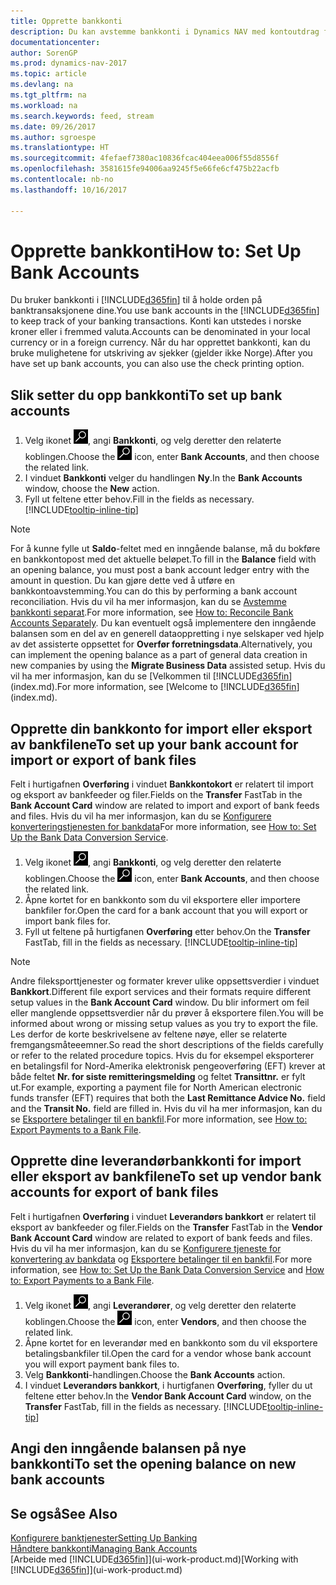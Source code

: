 ```yaml
---
title: Opprette bankkonti
description: Du kan avstemme bankkonti i Dynamics NAV med kontoutdrag fra banken.
documentationcenter: 
author: SorenGP
ms.prod: dynamics-nav-2017
ms.topic: article
ms.devlang: na
ms.tgt_pltfrm: na
ms.workload: na
ms.search.keywords: feed, stream
ms.date: 09/26/2017
ms.author: sgroespe
ms.translationtype: HT
ms.sourcegitcommit: 4fefaef7380ac10836fcac404eea006f55d8556f
ms.openlocfilehash: 3581615fe94006aa9245f5e66fe6cf475b22acfb
ms.contentlocale: nb-no
ms.lasthandoff: 10/16/2017

---
```

# <a name="how-to-set-up-bank-accounts"></a><span data-ttu-id="663b5-103">Opprette bankkonti</span><span class="sxs-lookup"><span data-stu-id="663b5-103">How to: Set Up Bank Accounts</span></span>
<span data-ttu-id="663b5-104">Du bruker bankkonti i [!INCLUDE[d365fin](includes/d365fin_md.md)] til å holde orden på banktransaksjonene dine.</span><span class="sxs-lookup"><span data-stu-id="663b5-104">You use bank accounts in the [!INCLUDE[d365fin](includes/d365fin_md.md)] to keep track of your banking transactions.</span></span> <span data-ttu-id="663b5-105">Konti kan utstedes i norske kroner eller i fremmed valuta.</span><span class="sxs-lookup"><span data-stu-id="663b5-105">Accounts can be denominated in your local currency or in a foreign currency.</span></span> <span data-ttu-id="663b5-106">Når du har opprettet bankkonti, kan du bruke mulighetene for utskriving av sjekker (gjelder ikke Norge).</span><span class="sxs-lookup"><span data-stu-id="663b5-106">After you have set up bank accounts, you can also use the check printing option.</span></span>

## <a name="to-set-up-bank-accounts"></a><span data-ttu-id="663b5-107">Slik setter du opp bankkonti</span><span class="sxs-lookup"><span data-stu-id="663b5-107">To set up bank accounts</span></span>
1. <span data-ttu-id="663b5-108">Velg ikonet ![Søk etter side eller rapport](media/ui-search/search_small.png "Søk etter side eller rapport"), angi **Bankkonti**, og velg deretter den relaterte koblingen.</span><span class="sxs-lookup"><span data-stu-id="663b5-108">Choose the ![Search for Page or Report](media/ui-search/search_small.png "Search for Page or Report icon") icon, enter **Bank Accounts**, and then choose the related link.</span></span>
2. <span data-ttu-id="663b5-109">I vinduet **Bankkonti** velger du handlingen **Ny**.</span><span class="sxs-lookup"><span data-stu-id="663b5-109">In the **Bank Accounts** window, choose the **New** action.</span></span>
3. <span data-ttu-id="663b5-110">Fyll ut feltene etter behov.</span><span class="sxs-lookup"><span data-stu-id="663b5-110">Fill in the fields as necessary.</span></span> [!INCLUDE[tooltip-inline-tip](includes/tooltip-inline-tip_md.md)]

> [!NOTE]
> <span data-ttu-id="663b5-111">For å kunne fylle ut **Saldo**-feltet med en inngående balanse, må du bokføre en bankkontopost med det aktuelle beløpet.</span><span class="sxs-lookup"><span data-stu-id="663b5-111">To fill in the **Balance** field with an opening balance, you must post a bank account ledger entry with the amount in question.</span></span> <span data-ttu-id="663b5-112">Du kan gjøre dette ved å utføre en bankkontoavstemming.</span><span class="sxs-lookup"><span data-stu-id="663b5-112">You can do this by performing a bank account reconciliation.</span></span> <span data-ttu-id="663b5-113">Hvis du vil ha mer informasjon, kan du se [Avstemme bankkonti separat](bank-how-reconcile-bank-accounts-separately.md).</span><span class="sxs-lookup"><span data-stu-id="663b5-113">For more information, see [How to: Reconcile Bank Accounts Separately](bank-how-reconcile-bank-accounts-separately.md).</span></span> <span data-ttu-id="663b5-114">Du kan eventuelt også implementere den inngående balansen som en del av en generell dataoppretting i nye selskaper ved hjelp av det assisterte oppsettet for **Overfør forretningsdata**.</span><span class="sxs-lookup"><span data-stu-id="663b5-114">Alternatively, you can implement the opening balance as a part of general data creation in new companies by using the **Migrate Business Data** assisted setup.</span></span> <span data-ttu-id="663b5-115">Hvis du vil ha mer informasjon, kan du se [Velkommen til [!INCLUDE[d365fin](includes/d365fin_md.md)](index.md).</span><span class="sxs-lookup"><span data-stu-id="663b5-115">For more information, see [Welcome to [!INCLUDE[d365fin](includes/d365fin_md.md)](index.md).</span></span>

## <a name="to-set-up-your-bank-account-for-import-or-export-of-bank-files"></a><span data-ttu-id="663b5-116">Opprette din bankkonto for import eller eksport av bankfilene</span><span class="sxs-lookup"><span data-stu-id="663b5-116">To set up your bank account for import or export of bank files</span></span>
<span data-ttu-id="663b5-117">Felt i hurtigafnen **Overføring** i vinduet **Bankkontokort** er relatert til import og eksport av bankfeeder og filer.</span><span class="sxs-lookup"><span data-stu-id="663b5-117">Fields on the **Transfer** FastTab in the **Bank Account Card** window are related to import and export of bank feeds and files.</span></span> <span data-ttu-id="663b5-118">Hvis du vil ha mer informasjon, kan du se [Konfigurere konverteringstjenesten for bankdata](bank-how-setup-bank-data-conversion-service.md)</span><span class="sxs-lookup"><span data-stu-id="663b5-118">For more information, see [How to: Set Up the Bank Data Conversion Service](bank-how-setup-bank-data-conversion-service.md).</span></span>

1. <span data-ttu-id="663b5-119">Velg ikonet ![Søk etter side eller rapport](media/ui-search/search_small.png "Søk etter side eller rapport"), angi **Bankkonti**, og velg deretter den relaterte koblingen.</span><span class="sxs-lookup"><span data-stu-id="663b5-119">Choose the ![Search for Page or Report](media/ui-search/search_small.png "Search for Page or Report icon") icon, enter **Bank Accounts**, and then choose the related link.</span></span>
2. <span data-ttu-id="663b5-120">Åpne kortet for en bankkonto som du vil eksportere eller importere bankfiler for.</span><span class="sxs-lookup"><span data-stu-id="663b5-120">Open the card for a bank account that you will export or import bank files for.</span></span>
3. <span data-ttu-id="663b5-121">Fyll ut feltene på hurtigfanen **Overføring** etter behov.</span><span class="sxs-lookup"><span data-stu-id="663b5-121">On the **Transfer** FastTab, fill in the fields as necessary.</span></span> [!INCLUDE[tooltip-inline-tip](includes/tooltip-inline-tip_md.md)]

> [!NOTE]  
>   <span data-ttu-id="663b5-122">Andre fileksporttjenester og formater krever ulike oppsettsverdier i vinduet **Bankkort**.</span><span class="sxs-lookup"><span data-stu-id="663b5-122">Different file export services and their formats require different setup values in the **Bank Account Card** window.</span></span> <span data-ttu-id="663b5-123">Du blir informert om feil eller manglende oppsettsverdier når du prøver å eksportere filen.</span><span class="sxs-lookup"><span data-stu-id="663b5-123">You will be informed about wrong or missing setup values as you try to export the file.</span></span> <span data-ttu-id="663b5-124">Les derfor de korte beskrivelsene av feltene nøye, eller se relaterte fremgangsmåteeemner.</span><span class="sxs-lookup"><span data-stu-id="663b5-124">So read the short descriptions of the fields carefully or refer to the related procedure topics.</span></span> <span data-ttu-id="663b5-125">Hvis du for eksempel eksporterer en betalingsfil for Nord-Amerika elektronisk pengeoverføring (EFT) krever at både feltet **Nr. for siste remitteringsmelding** og feltet **Transittnr.** er fylt ut.</span><span class="sxs-lookup"><span data-stu-id="663b5-125">For example, exporting a payment file for North American electronic funds transfer (EFT) requires that both the **Last Remittance Advice No.** field and the **Transit No.** field are filled in.</span></span> <span data-ttu-id="663b5-126">Hvis du vil ha mer informasjon, kan du se [Eksportere betalinger til en bankfil](payables-how-export-payments-bank-file.md).</span><span class="sxs-lookup"><span data-stu-id="663b5-126">For more information, see [How to: Export Payments to a Bank File](payables-how-export-payments-bank-file.md).</span></span>

## <a name="to-set-up-vendor-bank-accounts-for-export-of-bank-files"></a><span data-ttu-id="663b5-127">Opprette dine leverandørbankkonti for import eller eksport av bankfilene</span><span class="sxs-lookup"><span data-stu-id="663b5-127">To set up vendor bank accounts for export of bank files</span></span>
<span data-ttu-id="663b5-128">Felt i hurtigafnen **Overføring** i vinduet **Leverandørs bankkort** er relatert til eksport av bankfeeder og filer.</span><span class="sxs-lookup"><span data-stu-id="663b5-128">Fields on the **Transfer** FastTab in the **Vendor Bank Account Card** window are related to export of bank feeds and files.</span></span> <span data-ttu-id="663b5-129">Hvis du vil ha mer informasjon, kan du se [Konfigurere tjeneste for konvertering av bankdata](bank-how-setup-bank-data-conversion-service.md) og [Eksportere betalinger til en bankfil](payables-how-export-payments-bank-file.md).</span><span class="sxs-lookup"><span data-stu-id="663b5-129">For more information, see [How to: Set Up the Bank Data Conversion Service](bank-how-setup-bank-data-conversion-service.md) and [How to: Export Payments to a Bank File](payables-how-export-payments-bank-file.md).</span></span>

1. <span data-ttu-id="663b5-130">Velg ikonet ![Søk etter side eller rapport](media/ui-search/search_small.png "Søk etter side eller rapport"), angi **Leverandører**, og velg deretter den relaterte koblingen.</span><span class="sxs-lookup"><span data-stu-id="663b5-130">Choose the ![Search for Page or Report](media/ui-search/search_small.png "Search for Page or Report icon") icon, enter **Vendors**, and then choose the related link.</span></span>
2. <span data-ttu-id="663b5-131">Åpne kortet for en leverandør med en bankkonto som du vil eksportere betalingsbankfiler til.</span><span class="sxs-lookup"><span data-stu-id="663b5-131">Open the card for a vendor whose bank account you will export payment bank files to.</span></span>
3. <span data-ttu-id="663b5-132">Velg **Bankkonti**-handlingen.</span><span class="sxs-lookup"><span data-stu-id="663b5-132">Choose the **Bank Accounts** action.</span></span>
3. <span data-ttu-id="663b5-133">I vinduet **Leverandørs bankkort**, i hurtigfanen **Overføring**, fyller du ut feltene etter behov.</span><span class="sxs-lookup"><span data-stu-id="663b5-133">In the **Vendor Bank Account Card** window, on the **Transfer** FastTab, fill in the fields as necessary.</span></span> [!INCLUDE[tooltip-inline-tip](includes/tooltip-inline-tip_md.md)]

## <a name="to-set-the-opening-balance-on-new-bank-accounts"></a><span data-ttu-id="663b5-134">Angi den inngående balansen på nye bankkonti</span><span class="sxs-lookup"><span data-stu-id="663b5-134">To set the opening balance on new bank accounts</span></span>


## <a name="see-also"></a><span data-ttu-id="663b5-135">Se også</span><span class="sxs-lookup"><span data-stu-id="663b5-135">See Also</span></span>
[<span data-ttu-id="663b5-136">Konfigurere banktjenester</span><span class="sxs-lookup"><span data-stu-id="663b5-136">Setting Up Banking</span></span>](bank-setup-banking.md)  
[<span data-ttu-id="663b5-137">Håndtere bankkonti</span><span class="sxs-lookup"><span data-stu-id="663b5-137">Managing Bank Accounts</span></span>](bank-manage-bank-accounts.md)  
<span data-ttu-id="663b5-138">[Arbeide med [!INCLUDE[d365fin](includes/d365fin_md.md)]](ui-work-product.md)</span><span class="sxs-lookup"><span data-stu-id="663b5-138">[Working with [!INCLUDE[d365fin](includes/d365fin_md.md)]](ui-work-product.md)</span></span>

